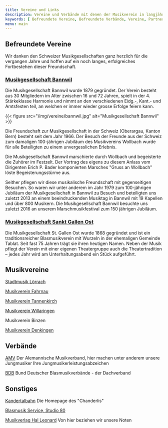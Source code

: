 ```yaml
---
title: Vereine und Links
description: Vereine und Verbände mit denen der Musikverein in langjähriger freundschaftlicher Verbindung steht und eine gute Zusammenarbeit pflegt.
keywords: [ Befreundete Vereine, Befreundete Verbände, Vereine, Partnerschaften, Freundschaften, Verbindungen ]
menu: main
---
```


## Befreundete Vereine

Wir danken den Schweizer Musikgesellschaften ganz herzlich für die
vergangen Jahre und hoffen auf ein noch langes, erfolgreiches Fortbestehen
dieser Freundschaft.

### <a class="mvw-verein" href="https://www.mgbannwil.ch/" rel="noopener" target="_blank">Musikgesellschaft Bannwil</a>

Die Musikgesellschaft Bannwil wurde 1879 gegründet. Der Verein besteht aus
30 Mitgliedern im Alter zwischen 16 und 72 Jahren, spielt in der 4.
Stärkeklasse Harmonie und nimmt an den verschiedenen Eidg.-, Kant.- und Amtsfesten teil,
an welchen er immer wieder grosse Erfolge feiern kann.

{{< figure src="/img/vereine/bannwil.jpg" alt="Musikgesellschaft Bannwil" >}}

Die Freundschaft zur Musikgesellschaft in der Schweiz (Oberargau, Kanton
Bern) besteht seit dem Jahr 1966. Der Besuch der Freunde aus der Schweiz
zum damaligen 100-jährigen Jubiläum des Musikvereins Wollbach wurde für
alle Beteiligten zu einem unvergesslichen Erlebnis.

Die Musikgesellschaft Bannwil marschierte durch Wollbach und begeisterte
die Zuhörer im Festzelt. Der Vortrag des eigens zu diesem Anlass vom
Dirigenten Erich P. Bader komponierten Marsches "Gruss an Wollbach" löste
Begeisterungsstürme aus.

Seither pflegen wir diese musikalische Freundschaft mit gegenseitigen
Besuchen. So waren wir unter anderem im Jahr 1979 zum 100-jährigen Jubiläum
der Musikgesellschaft in Bannwil zu Besuch und beteiligten uns zuletzt 2013
an einem beeindruckenden Musiktag in Bannwil mit 19 Kapellen und über 800
Musikern. Die Musikgesellschaft Bannwil besuchte uns zuletzt 2016 an unserem
Marschmusikfestival zum 150 jährigen Jubiläum.

### <a class="mvw-verein" href="https://www.ostmusik.ch/" rel="noopener" target="_blank">Musikgesellschaft Sankt Gallen Ost</a>

Die Musikgesellschaft St. Gallen Ost wurde 1868 gegründet und ist ein traditionsreicher Blasmusikverein mit Wurzeln in
der ehemaligen Gemeinde Tablat. Seit fast 75 Jahren trägt sie ihren heutigen Namen. Neben der Musik pflegt der Verein
mit einer eigenen Theatergruppe auch die Theatertradition – jedes Jahr wird am Unterhaltungsabend ein Stück aufgeführt.

## Musikvereine

<a class="mvw-verein" href="https://www.stadtmusik-loerrach.de/" rel="noopener" target="_blank">Stadtmusik Lörrach</a>

<a class="mvw-verein" href="https://www.mv-fahrnau.de/" rel="noopener" target="_blank">Musikverein Fahrnau</a>

<a class="mvw-verein" href="https://www.mvtannenkirch.de/" rel="noopener" target="_blank">Musikverein Tannenkirch</a>

<a class="mvw-verein" href="https://www.mv-willaringen.de/" rel="noopener" target="_blank">Musikverein Willaringen</a>

Musikverein Binzen

<a class="mvw-verein" href="https://www.musikverein-denkingen.de/" rel="noopener" target="_blank">Musikverein Denkingen</a>

## Verbände

<a class="mvw-verein" href="https://www.musik-verband.de/" rel="noopener" target="_blank">AMV</a>
Der Alemannische Musikverband, hier machen unter anderem unsere Jungmusiker Ihre Jungmusikerleistungsabzeichen

<a class="mvw-verein" href="https://www.blasmusikverbaende.de/" rel="noopener" target="_blank">BDB</a>
Bund Deutscher Blasmusikverbände - der Dachverband

## Sonstiges

<a class="mvw-verein" href="https://www.kandertalbahn.de/" rel="noopener" target="_blank">Kandertalbahn</a>
Die Homepage des "Chanderlis"

<a class="mvw-verein" href="https://www.blasmusik-service.de/" rel="noopener" target="_blank">Blasmusik Service, Studio 80</a>

<a class="mvw-verein" href="https://www.halleonard.com/" rel="noopener" target="_blank">Musikverlag Hal Leonard</a>
Von hier beziehen wir unsere Noten
